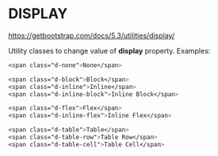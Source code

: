 # DISPLAY

<https://getbootstrap.com/docs/5.3/utilities/display/>

Utility classes to change value of **display** property. Examples:

```css
<span class="d-none">None</span>

<span class="d-block">Block</span>
<span class="d-inline">Inline</span>
<span class="d-inline-block">Inline Block</span>

<span class="d-flex">Flex</span>
<span class="d-inline-flex">Inline Flex</span>

<span class="d-table">Table</span>
<span class="d-table-row">Table Row</span>
<span class="d-table-cell">Table Cell</span>
```

